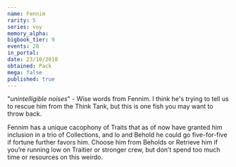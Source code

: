 ```yaml
---
name: Fennim
rarity: 5
series: voy
memory_alpha:
bigbook_tier: 9
events: 20
in_portal:
date: 23/10/2018
obtained: Pack
mega: false
published: true
---
```


"*unintelligible noises*" - Wise words from Fennim. I think he's trying to tell us to rescue him from the Think Tank, but this is one fish you may want to throw back. 

Fennim has a unique cacophony of Traits that as of now have granted him inclusion in a trio of Collections, and lo and Behold he could go five-for-five if fortune further favors him. Choose him from Beholds or Retrieve him if you’re running low on Traitier or stronger crew, but don’t spend too much time or resources on this weirdo.
